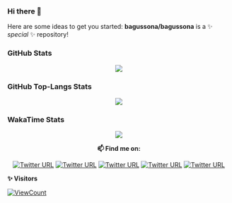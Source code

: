 ### Hi there 👋

Here are some ideas to get you started:
**bagussona/bagussona** is a ✨ _special_ ✨ repository!
<!-- ts `README.md` (this file) appears on your GitHub profile. -->


<!-- - 🔭 I’m currently working on ...
- 🌱 I’m currently learning ...
- 👯 I’m looking to collaborate on ...
- 🤔 I’m looking for help with ...
- 💬 Ask me about EVERYTHING
- 📫 How to reach me: ...
- 😄 Pronouns: ...
- ⚡ Fun fact: ... -->


### GitHub Stats

<div align="center">
<img src="https://github-readme-stats.vercel.app/api?username=bagussona&theme=tokyonight&layout=compact&hide=prs&show_icons=true"/>
</div>

### GitHub Top-Langs Stats

<div align="center">
<img src="https://github-readme-stats.vercel.app/api/top-langs?username=bagussona&theme=tokyonight&layout=compact&show_icons=true"/>
</div>

### WakaTime Stats

<div align="center">
<img src="https://github-readme-stats.vercel.app/api/wakatime?username=@86189ad1-979a-4fbc-a067-abe50bd5f766&theme=tokyonight&layout=compact&show_icons=true&hide=YAML"/>
</div>

<div align="center">
 

  **📫 Find me on:**<br>

[![Twitter URL](https://img.shields.io/twitter/url?label=email&logo=gmail&style=social&url=http%3A%2F%2Fmailto%3Abagussona87%40gmail.com)](mailto:bagussona87@gmail.com)
[![Twitter URL](https://img.shields.io/twitter/url?label=Twitter&logo=Twitter&style=social&url=https%3A%2F%2Ftwitter.com%2Fismlhbb)](https://twitter.com/bagus_sona)
[![Twitter URL](https://img.shields.io/twitter/url?label=Facebook&logo=Facebook&style=social&url=https%3A%2F%2Ffacebook.com%2Fismlhbb)](https://facebook.com/bsona1)
[![Twitter URL](https://img.shields.io/twitter/url?label=Instagram&logo=Instagram&style=social&url=https%3A%2F%2Finstagram.com%2Fismlhbb)](https://instagram.com/bagus_sona)
[![Twitter URL](https://img.shields.io/twitter/url?label=Telegram&logo=telegram&style=social&url=https%3A%2F%2Ft.me%2Fismlhbb)](https://t.me/bsona1)

</div>


 **✨ Visitors**<br>
 
[![ViewCount](https://views.whatilearened.today/views/github/bagussona/ismlhbb.svg?cache=remove)](#)

</div>